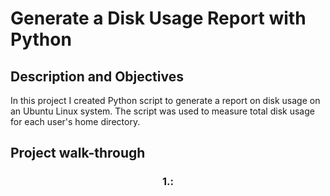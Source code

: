 <h1>Generate a Disk Usage Report with Python</h1>

<h2>Description and Objectives</h2>

In this project I created Python script to generate a report on disk usage on an Ubuntu Linux system. The script was used to measure total disk usage for each user's home directory.</b>



<h2>Project walk-through</h2>

<h3><p align="center">1.: </h3>
